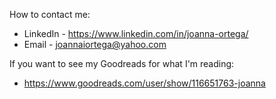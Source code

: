 How to contact me:
- LinkedIn - <https://www.linkedin.com/in/joanna-ortega/>
- Email - joannaiortega@yahoo.com

If you want to see my Goodreads for what I'm reading:
- <https://www.goodreads.com/user/show/116651763-joanna>

